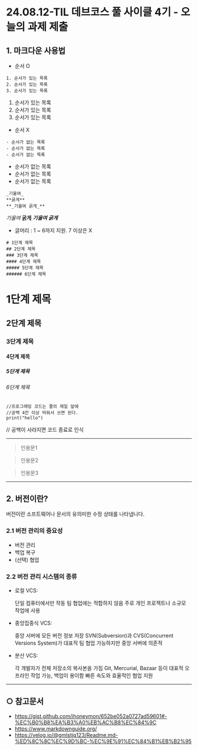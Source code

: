 24.08.12-TIL 데브코스 풀 사이클 4기 - 오늘의 과제 제출 
======================

## 1. 마크다운 사용법 

* 순서 O
```
1. 순서가 있는 목록
2. 순서가 있는 목록
3. 순서가 있는 목록
```
1. 순서가 있는 목록
2. 순서가 있는 목록
3. 순서가 있는 목록

* 순서 X
```
- 순서가 없는 목록
- 순서가 없는 목록
- 순서가 없는 목록
```
- 순서가 없는 목록
- 순서가 없는 목록
- 순서가 없는 목록

  
```
_기울여_
**굵게**
**_기울여 굵게_**
```
_기울여_
**굵게**
**_기울여 굵게_**


* 글머리 : 1 ~ 6까지 지원. 7 이상은 X
```
# 1단계 제목
## 2단계 제목
### 3단계 제목
#### 4단계 제목
##### 5단계 제목
###### 6단계 제목
```
# 1단계 제목
## 2단계 제목
### 3단계 제목
#### 4단계 제목
##### 5단계 제목
###### 6단계 제목

```
//프로그래밍 코드는 줄의 제일 앞에
//공백 4칸 이상 띄워서 쓰면 된다.
print("hello")
```
// 공백이 사라지면 코드 종료로 인식

---
> 인용문1

> 인용문2

> 인용문3
---

## 2. 버전이란? 
버전이란 소프트웨어나 문서의 유의미한 수정 상태를 나타냅니다.

### 2.1 버전 관리의 중요성
- 버전 관리
- 백업 복구
- (선택) 협업

### 2.2 **버전 관리 시스템의 종류**

- 로컬 VCS:
    
    단일 컴퓨터에서만 작동
    팀 협업에는 적합하지 않음
    주로 개인 프로젝트나 소규모 작업에 사용
    
- 중앙집중식 VCS:
    
    중앙 서버에 모든 버전 정보 저장
    SVN(Subversion)과 CVS(Concurrent Versions System)가 대표적
    팀 협업 가능하지만 중앙 서버에 의존적
    
- 분산 VCS:
    
    각 개발자가 전체 저장소의 복사본을 가짐
    Git, Mercurial, Bazaar 등이 대표적
    오프라인 작업 가능, 백업이 용이함
    빠른 속도와 효율적인 협업 지원
  
--- 
## ○ 참고문서
* https://gist.github.com/ihoneymon/652be052a0727ad59601#-%EC%B0%B8%EA%B3%A0%EB%AC%B8%EC%84%9C
* https://www.markdownguide.org/
* https://velog.io/@gmlstjq123/Readme.md-%ED%8C%8C%EC%9D%BC-%EC%9E%91%EC%84%B1%EB%B2%95
